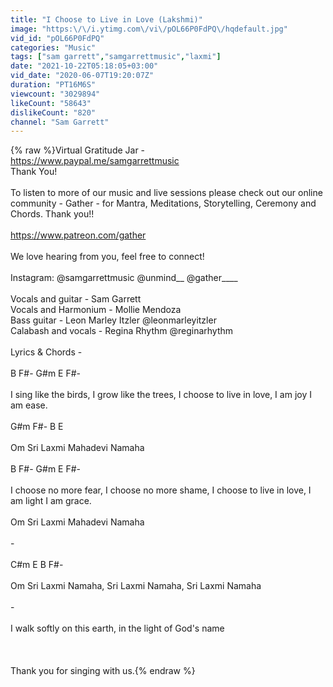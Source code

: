 ```yaml
---
title: "I Choose to Live in Love (Lakshmi)"
image: "https:\/\/i.ytimg.com\/vi\/pOL66P0FdPQ\/hqdefault.jpg"
vid_id: "pOL66P0FdPQ"
categories: "Music"
tags: ["sam garrett","samgarrettmusic","laxmi"]
date: "2021-10-22T05:18:05+03:00"
vid_date: "2020-06-07T19:20:07Z"
duration: "PT16M6S"
viewcount: "3029894"
likeCount: "58643"
dislikeCount: "820"
channel: "Sam Garrett"
---
```

{% raw %}Virtual Gratitude Jar  - <br /><a rel="nofollow" target="blank" href="https://www.paypal.me/samgarrettmusic">https://www.paypal.me/samgarrettmusic</a><br />Thank You!<br /><br />To listen to more of our music and live sessions please check out our online community - Gather - for Mantra, Meditations, Storytelling, Ceremony and Chords. Thank you!! <br /><br /><a rel="nofollow" target="blank" href="https://www.patreon.com/gather">https://www.patreon.com/gather</a> <br /><br />We love hearing from you, feel free to connect! <br /><br />Instagram: @samgarrettmusic @unmind__ @gather____<br /><br />Vocals and guitar - Sam Garrett<br />Vocals and Harmonium - Mollie Mendoza<br />Bass guitar - Leon Marley Itzler @leonmarleyitzler <br />Calabash and vocals - Regina Rhythm @reginarhythm <br /><br />Lyrics &amp; Chords -<br /><br />B                        F#-        G#m                               E                                           F#-<br /><br />I sing like the birds, I grow like the trees, I choose to live in love, I am joy I am ease.<br /><br />G#m     F#-        B                  E<br /><br />Om Sri Laxmi Mahadevi Namaha<br /><br />B                                  F#-     G#m                                          E                                           F#-<br /><br />I choose no more fear, I choose no more shame, I choose to live in love, I am light I am grace.<br /><br />Om Sri Laxmi Mahadevi Namaha<br /><br />-<br /><br />C#m                  E                                    B                                   F#-<br /><br />Om Sri Laxmi Namaha, Sri Laxmi Namaha, Sri Laxmi Namaha<br /><br />-<br /><br />I walk softly on this earth, in the light of God's name<br /><br /><br /><br />Thank you for singing with us.{% endraw %}
